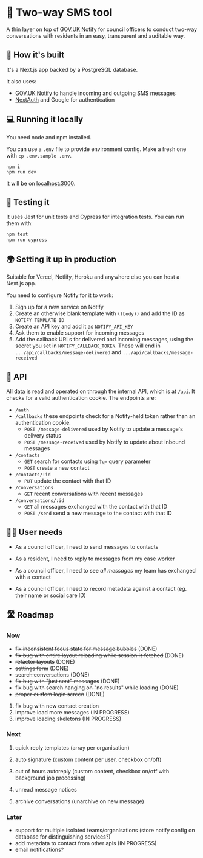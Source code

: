 # 💌 Two-way SMS tool

A thin layer on top of [GOV.UK Notify](https://www.notifications.service.gov.uk/) for council officers to conduct two-way conversations with residents in an easy, transparent and auditable way.

## 🧱 How it's built

It's a Next.js app backed by a PostgreSQL database.

It also uses:

- [GOV.UK Notify](https://www.notifications.service.gov.uk/) to handle incoming and outgoing SMS messages
- [NextAuth](https://next-auth.js.org/) and Google for authentication

## 💻 Running it locally

You need node and npm installed.

You can use a `.env` file to provide environment config. Make a fresh one with `cp .env.sample .env`.

```
npm i
npm run dev
```

It will be on [localhost:3000](http://localhost:3000).

## 🧪 Testing it

It uses Jest for unit tests and Cypress for integration tests. You can run them with:

```
npm test
npm run cypress
```

## 🌍 Setting it up in production

Suitable for Vercel, Netlify, Heroku and anywhere else you can host a Next.js app.

You need to configure Notify for it to work:

1. Sign up for a new service on Notify
2. Create an otherwise blank template with `((body))` and add the ID as `NOTIFY_TEMPLATE_ID`
3. Create an API key and add it as `NOTIFY_API_KEY`
4. Ask them to enable support for incoming messages
5. Add the callback URLs for delivered and incoming messages, using the secret you set in `NOTIFY_CALLBACK_TOKEN`. These will end in `.../api/callbacks/message-delivered` and `.../api/callbacks/message-received`

## 🔌 API

All data is read and operated on through the internal API, which is at `/api`. It checks for a valid authentication cookie. The endpoints are:

- `/auth`
- `/callbacks` these endpoints check for a Notify-held token rather than an authentication cookie.
  - `POST /message-delivered` used by Notify to update a message's delivery status
  - `POST /message-received` used by Notify to update about inbound messages
- `/contacts`
  - `GET` search for contacts using `?q=` query parameter
  - `POST` create a new contact
- `/contacts/:id`
  - `PUT` update the contact with that ID
- `/conversations`
  - `GET` recent conversations with recent messages
- `/conversations/:id`
  - `GET` all messages exchanged with the contact with that ID
  - `POST /send` send a new message to the contact with that ID

## 🤷‍♀️ User needs

- As a council officer, I need to send messages to contacts

- As a resident, I need to reply to messages from my case worker

- As a council officer, I need to see _all messages_ my team has exchanged with a contact

- As a council officer, I need to record metadata against a contact (eg. their name or social care ID)

## 🛣 Roadmap

### Now

- ~~fix inconsistent focus state for message bubbles~~ (DONE)
- ~~fix bug with entire layout reloading while session is fetched~~ (DONE)
- ~~refactor layouts~~ (DONE)
- ~~settings form~~ (DONE)
- ~~search conversations~~ (DONE)
- ~~fix bug with "just sent" messages~~ (DONE)
- ~~fix bug with search hanging on "no results" while loading~~ (DONE)
- ~~proper custom login screen~~ (DONE)

1. fix bug with new contact creation
2. improve load more messages (IN PROGRESS)
3. improve loading skeletons (IN PROGRESS)

### Next

1. quick reply templates (array per organisation)
2. auto signature (custom content per user, checkbox on/off)
3. out of hours autoreply (custom content, checkbox on/off with background job processing)

4. unread message notices
5. archive conversations (unarchive on new message)

### Later

- support for multiple isolated teams/organisations (store notify config on database for distinguishing services?)
- add metadata to contact from other apis (IN PROGRESS)
- email notifications?
